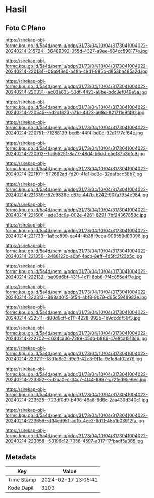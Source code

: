# Hasil

## Foto C Plano

https://sirekap-obj-formc.kpu.go.id/5a4d/pemilu/pdpr/31/73/04/10/04/3173041004022-20240214-215724--36489392-055d-4327-a9ee-684cc598177e.jpg

https://sirekap-obj-formc.kpu.go.id/5a4d/pemilu/pdpr/31/73/04/10/04/3173041004022-20240214-220134--09a9f8e0-a48a-49d1-985b-d853ba485a2d.jpg

https://sirekap-obj-formc.kpu.go.id/5a4d/pemilu/pdpr/31/73/04/10/04/3173041004022-20240214-220331--ac03e635-53df-4423-a8be-bdc3ef049e5a.jpg

https://sirekap-obj-formc.kpu.go.id/5a4d/pemilu/pdpr/31/73/04/10/04/3173041004022-20240214-220545--ed2d1823-a71d-4323-a68d-821711e9f492.jpg

https://sirekap-obj-formc.kpu.go.id/5a4d/pemilu/pdpr/31/73/04/10/04/3173041004022-20240214-220751--71288139-bcd5-44f4-bd0e-92d1f77ef64e.jpg

https://sirekap-obj-formc.kpu.go.id/5a4d/pemilu/pdpr/31/73/04/10/04/3173041004022-20240214-220912--1c665251-8a77-48d4-b6dd-e5ef87b3dfc9.jpg

https://sirekap-obj-formc.kpu.go.id/5a4d/pemilu/pdpr/31/73/04/10/04/3173041004022-20240214-221101--572662ad-fd20-4fe1-bd3e-32dafbcc38b7.jpg

https://sirekap-obj-formc.kpu.go.id/5a4d/pemilu/pdpr/31/73/04/10/04/3173041004022-20240214-221339--67c9836e-c67c-447b-b242-907a7954e984.jpg

https://sirekap-obj-formc.kpu.go.id/5a4d/pemilu/pdpr/31/73/04/10/04/3173041004022-20240214-221606--ede3dc9e-002e-4261-8291-7bf24367858c.jpg

https://sirekap-obj-formc.kpu.go.id/5a4d/pemilu/pdpr/31/73/04/10/04/3173041004022-20240214-221733--1a5cc899-ea44-4b36-9eca-909559d03098.jpg

https://sirekap-obj-formc.kpu.go.id/5a4d/pemilu/pdpr/31/73/04/10/04/3173041004022-20240214-221856--2488122c-a0bf-4acb-8eff-4d5fc2f23b5c.jpg

https://sirekap-obj-formc.kpu.go.id/5a4d/pemilu/pdpr/31/73/04/10/04/3173041004022-20240214-222132--be09d6bf-431f-4c11-8bb8-7f4c855e4f7e.jpg

https://sirekap-obj-formc.kpu.go.id/5a4d/pemilu/pdpr/31/73/04/10/04/3173041004022-20240214-222313--898ad015-6f54-4bf8-9b79-d65c5948983e.jpg

https://sirekap-obj-formc.kpu.go.id/5a4d/pemilu/pdpr/31/73/04/10/04/3173041004022-20240214-222511--d80d9cff-c111-4228-992b-1b9dcddf56f3.jpg

https://sirekap-obj-formc.kpu.go.id/5a4d/pemilu/pdpr/31/73/04/10/04/3173041004022-20240214-222702--c034ca36-7289-45db-b889-c7e8ca1513c6.jpg

https://sirekap-obj-formc.kpu.go.id/5a4d/pemilu/pdpr/31/73/04/10/04/3173041004022-20240214-223211--f801d8c2-d9d3-42e3-9f1c-9e1c8af02e76.jpg

https://sirekap-obj-formc.kpu.go.id/5a4d/pemilu/pdpr/31/73/04/10/04/3173041004022-20240214-223352--5d2aa0ec-34c7-4f44-8997-c72fed95e6ec.jpg

https://sirekap-obj-formc.kpu.go.id/5a4d/pemilu/pdpr/31/73/04/10/04/3173041004022-20240214-223525--723df0d9-b498-48a6-8d6c-2aa430d340c1.jpg

https://sirekap-obj-formc.kpu.go.id/5a4d/pemilu/pdpr/31/73/04/10/04/3173041004022-20240214-223656--d34ed951-ad1b-4ee2-9d11-4551b03912fa.jpg

https://sirekap-obj-formc.kpu.go.id/5a4d/pemilu/pdpr/31/73/04/10/04/3173041004022-20240214-223858--53196c12-7056-4597-a317-17fbadf5a385.jpg


## Metadata

| Key        | Value               |
| ---------- | ------------------- |
| Time Stamp | 2024-02-17 13:05:41 |
| Kode Dapil | 3103                |



